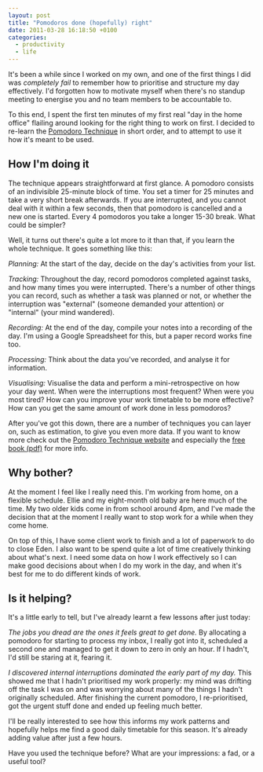 ```yaml
---
layout: post
title: "Pomodoros done (hopefully) right"
date: 2011-03-28 16:18:50 +0100
categories:
  - productivity
  - life
---
```

It's been a while since I worked on my own, and one of the first things I did was *completely fail* to remember how to prioritise and structure my day effectively. I'd forgotten how to motivate myself when there's no standup meeting to energise you and no team members to be accountable to.

To this end, I spent the first ten minutes of my first real "day in the home office" flailing around looking for the right thing to work on first. I decided to re-learn the [Pomodoro Technique](http://pomodorotechnique.com) in short order, and to attempt to use it how it's meant to be used.

## How I'm doing it

The technique appears straightforward at first glance. A pomodoro consists of an indivisible 25-minute block of time. You set a timer for 25 minutes and take a very short break afterwards. If you are interrupted, and you cannot deal with it within a few seconds, then that pomodoro is cancelled and a new one is started. Every 4 pomodoros you take a longer 15-30 break. What could be simpler?

Well, it turns out there's quite a lot more to it than that, if you learn the whole technique. It goes something like this:

*Planning:* At the start of the day, decide on the day's activities from your list.

*Tracking:* Throughout the day, record pomodoros completed against tasks, and how many times you were interrupted. There's a number of other things you can record, such as whether a task was planned or not, or whether the interruption was "external" (someone demanded your attention) or "internal" (your mind wandered).

*Recording:* At the end of the day, compile your notes into a recording of the day. I'm using a Google Spreadsheet for this, but a paper record works fine too.

*Processing:* Think about the data you've recorded, and analyse it for information.

*Visualising:* Visualise the data and perform a mini-retrospective on how your day went. When were the interruptions most frequent? When were you most tired? How can you improve your work timetable to be more effective? How can you get the same amount of work done in less pomodoros?

After you've got this down, there are a number of techniques you can layer on, such as estimation, to give you even more data. If you want to know more check out the [Pomodoro Technique website](http://pomodorotechnique.com) and especially the [free book (pdf)](http://www.pomodorotechnique.com/resources/ThePomodoroTechnique_v1-3.pdf) for more info.

## Why bother?

At the moment I feel like I really need this. I'm working from home, on a flexible schedule. Ellie and my eight-month old baby are here much of the time. My two older kids come in from school around 4pm, and I've made the decision that at the moment I really want to stop work for a while when they come home.

On top of this, I have some client work to finish and a lot of paperwork to do to close Eden. I also want to be spend quite a lot of time creatively thinking about what's next. I need some data on how I work effectively so I can make good decisions about when I do my work in the day, and when it's best for me to do different kinds of work.

## Is it helping?

It's a little early to tell, but I've already learnt a few lessons after just today:

*The jobs you dread are the ones it feels great to get done.* By allocating a pomodoro for starting to process my inbox, I really got into it, scheduled a second one and managed to get it down to zero in only an hour. If I hadn't, I'd still be staring at it, fearing it.

*I discovered internal interruptions dominated the early part of my day.* This showed me that I hadn't prioritised my work properly: my mind was drifting off the task I was on and was worrying about many of the things I hadn't originally scheduled. After finishing the current pomodoro, I re-prioritised, got the urgent stuff done and ended up feeling much better.

I'll be really interested to see how this informs my work patterns and hopefully helps me find a good daily timetable for this season. It's already adding value after just a few hours.

Have you used the technique before? What are your impressions: a fad, or a useful tool?
